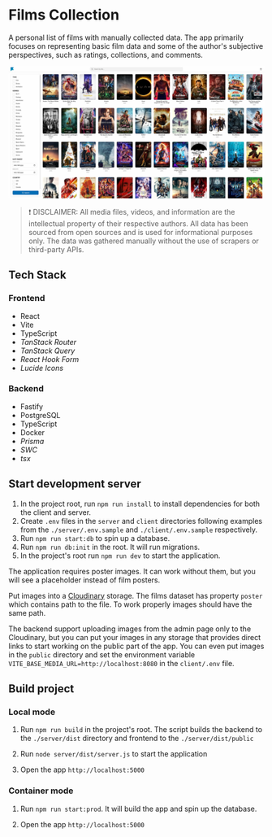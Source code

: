 # Films Collection

A personal list of films with manually collected data. The app primarily focuses on representing basic film data and some of the author's subjective perspectives, such as ratings, collections, and comments.

![Films Collection Main Page Preview](./preview.jpg)

> ❗ DISCLAIMER: All media files, videos, and information are the intellectual property of their respective authors. All data has been sourced from open sources and is used for informational purposes only. The data was gathered manually without the use of scrapers or third-party APIs.

## Tech Stack

### Frontend

- React
- Vite
- TypeScript
- *TanStack Router*
- *TanStack Query*
- *React Hook Form*
- *Lucide Icons*

### Backend

- Fastify
- PostgreSQL
- TypeScript
- Docker
- *Prisma*
- *SWC*
- *tsx*

## Start development server

1. In the project root, run `npm run install` to install dependencies for both the client and server.
2. Create `.env` files in the `server` and `client` directories following examples from the `./server/.env.sample` and `./client/.env.sample` respectively.
3. Run `npm run start:db` to spin up a database.
4. Run `npm run db:init` in the root. It will run migrations.
5. In the project's root run `npm run dev` to start the application.

The application requires poster images. It can work without them, but you will see a placeholder instead of film posters.

Put images into a [Cloudinary](https://cloudinary.com/) storage. The films dataset has property `poster` which contains path to the file. To work properly images should have the same path.

The backend support uploading images from the admin page only to the Cloudinary, but you can put your images in any storage that provides direct links to start working on the public part of the app. You can even put images in the `public` directory and set the environment variable `VITE_BASE_MEDIA_URL=http://localhost:8080` in the `client/.env` file.

## Build project

### Local mode

1. Run `npm run build` in the project's root. The script builds the backend to the `./server/dist` directory and frontend to the `./server/dist/public`

2. Run `node server/dist/server.js` to start the application

3. Open the app `http://localhost:5000`

### Container mode

1. Run `npm run start:prod`. It will build the app and spin up the database.

2. Open the app `http://localhost:5000`
